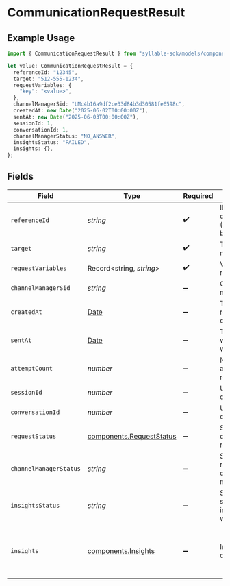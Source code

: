 # CommunicationRequestResult

## Example Usage

```typescript
import { CommunicationRequestResult } from "syllable-sdk/models/components";

let value: CommunicationRequestResult = {
  referenceId: "12345",
  target: "512-555-1234",
  requestVariables: {
    "key": "<value>",
  },
  channelManagerSid: "LMc4b16a9df2ce33d84b3d30581fe6598c",
  createdAt: new Date("2025-06-02T00:00:00Z"),
  sentAt: new Date("2025-06-03T00:00:00Z"),
  sessionId: 1,
  conversationId: 1,
  channelManagerStatus: "NO_ANSWER",
  insightsStatus: "FAILED",
  insights: {},
};
```

## Fields

| Field                                                                                                                                            | Type                                                                                                                                             | Required                                                                                                                                         | Description                                                                                                                                      | Example                                                                                                                                          |
| ------------------------------------------------------------------------------------------------------------------------------------------------ | ------------------------------------------------------------------------------------------------------------------------------------------------ | ------------------------------------------------------------------------------------------------------------------------------------------------ | ------------------------------------------------------------------------------------------------------------------------------------------------ | ------------------------------------------------------------------------------------------------------------------------------------------------ |
| `referenceId`                                                                                                                                    | *string*                                                                                                                                         | :heavy_check_mark:                                                                                                                               | ID for target outreach (unique within batch)                                                                                                     | 12345                                                                                                                                            |
| `target`                                                                                                                                         | *string*                                                                                                                                         | :heavy_check_mark:                                                                                                                               | Target phone number                                                                                                                              | 512-555-1234                                                                                                                                     |
| `requestVariables`                                                                                                                               | Record<string, *string*>                                                                                                                         | :heavy_check_mark:                                                                                                                               | Variables for request                                                                                                                            |                                                                                                                                                  |
| `channelManagerSid`                                                                                                                              | *string*                                                                                                                                         | :heavy_minus_sign:                                                                                                                               | Channel manager SID                                                                                                                              | LMc4b16a9df2ce33d84b3d30581fe6598c                                                                                                               |
| `createdAt`                                                                                                                                      | [Date](https://developer.mozilla.org/en-US/docs/Web/JavaScript/Reference/Global_Objects/Date)                                                    | :heavy_minus_sign:                                                                                                                               | Timestamp of request creation                                                                                                                    | 2025-06-02T00:00:00Z                                                                                                                             |
| `sentAt`                                                                                                                                         | [Date](https://developer.mozilla.org/en-US/docs/Web/JavaScript/Reference/Global_Objects/Date)                                                    | :heavy_minus_sign:                                                                                                                               | Timestamp at which request was sent                                                                                                              | 2025-06-03T00:00:00Z                                                                                                                             |
| `attemptCount`                                                                                                                                   | *number*                                                                                                                                         | :heavy_minus_sign:                                                                                                                               | Number of attempts for request                                                                                                                   | 0                                                                                                                                                |
| `sessionId`                                                                                                                                      | *number*                                                                                                                                         | :heavy_minus_sign:                                                                                                                               | Unique ID for call session                                                                                                                       | 1                                                                                                                                                |
| `conversationId`                                                                                                                                 | *number*                                                                                                                                         | :heavy_minus_sign:                                                                                                                               | Unique ID for conversation                                                                                                                       | 1                                                                                                                                                |
| `requestStatus`                                                                                                                                  | [components.RequestStatus](../../models/components/requeststatus.md)                                                                             | :heavy_minus_sign:                                                                                                                               | Status of a communication request.                                                                                                               |                                                                                                                                                  |
| `channelManagerStatus`                                                                                                                           | *string*                                                                                                                                         | :heavy_minus_sign:                                                                                                                               | Status of request in channel manager                                                                                                             | COMPLETED                                                                                                                                        |
| `insightsStatus`                                                                                                                                 | *string*                                                                                                                                         | :heavy_minus_sign:                                                                                                                               | Status of session in insight workflow                                                                                                            | PENDING                                                                                                                                          |
| `insights`                                                                                                                                       | [components.Insights](../../models/components/insights.md)                                                                                       | :heavy_minus_sign:                                                                                                                               | Insights from call                                                                                                                               | {<br/>"rating": "Good",<br/>"summary": "The customer service agent successfully assisted the caller with their inquiry and the call ended positively."<br/>} |